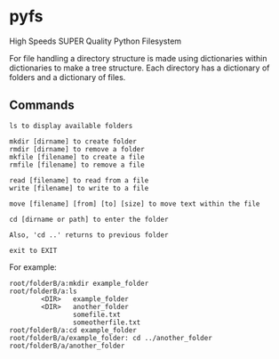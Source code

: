 # pyfs

High Speeds SUPER Quality Python Filesystem

For file handling a directory structure is made using dictionaries within dictionaries to make a tree structure. Each directory has a dictionary of folders and a dictionary of files.

## Commands

```
ls to display available folders

mkdir [dirname] to create folder
rmdir [dirname] to remove a folder
mkfile [filename] to create a file
rmfile [filename] to remove a file

read [filename] to read from a file
write [filename] to write to a file

move [filename] [from] [to] [size] to move text within the file

cd [dirname or path] to enter the folder

Also, 'cd ..' returns to previous folder

exit to EXIT
```
For example:
```
root/folderB/a:mkdir example_folder
root/folderB/a:ls
        <DIR>   example_folder
        <DIR>   another_folder
                somefile.txt
                someotherfile.txt
root/folderB/a:cd example_folder
root/folderB/a/example_folder: cd ../another_folder
root/folderB/a/another_folder
```